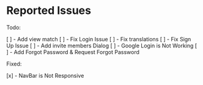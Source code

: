 # Reported Issues

  Todo:

 [ ] - Add view match
 [ ] - Fix Login Issue
 [ ] - Fix translations
 [ ] - Fix Sign Up Issue
 [ ] - Add invite members Dialog
 [ ] - Google Login is Not Working
 [ ] - Add Forgot Password & Request Forgot Password
 
 Fixed:
 
 [x] - NavBar is Not Responsive